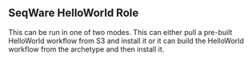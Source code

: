 SeqWare HelloWorld Role 
------------------

This can be run in one of two modes. This can either pull a pre-built HelloWorld workflow 
from S3 and install it or it can build the HelloWorld workflow from the archetype and then install it. 